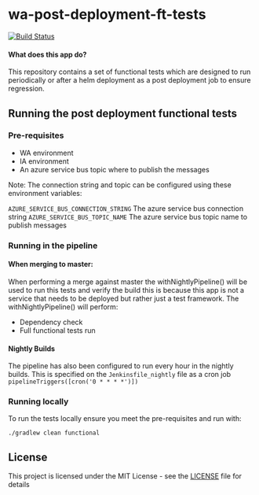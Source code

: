 # wa-post-deployment-ft-tests

[![Build Status](https://travis-ci.org/hmcts/wa-post-deployment-ft-tests.svg?branch=master)](https://travis-ci.org/hmcts/wa-post-deployment-ft-tests)

#### What does this app do?

This repository contains a set of functional tests which are designed to run periodically or after a helm deployment as a post deployment job to ensure regression.

## Running the post deployment functional tests

### Pre-requisites

- WA environment
- IA environment
- An azure service bus topic where to publish the messages 

Note: The connection string and topic can be configured using these environment variables:

`AZURE_SERVICE_BUS_CONNECTION_STRING` The azure service bus connection string
`AZURE_SERVICE_BUS_TOPIC_NAME` The azure service bus topic name to publish messages 

### Running in the pipeline

#### When merging to master:
When performing a merge against master the withNightlyPipeline() will be used to run this tests and verify the build this is because this app is not a service that needs to be deployed but rather just a test framework.
The withNightlyPipeline() will perform:

- Dependency check
- Full functional tests run

#### Nightly Builds
The pipeline has also been configured to run every hour in the nightly builds. 
This is specified on the `Jenkinsfile_nightly` file as a cron job `pipelineTriggers([cron('0 * * * *')])`

### Running locally

To run the tests locally ensure you meet the pre-requisites and run with:
```shell
./gradlew clean functional
```
## License

This project is licensed under the MIT License - see the [LICENSE](LICENSE) file for details
